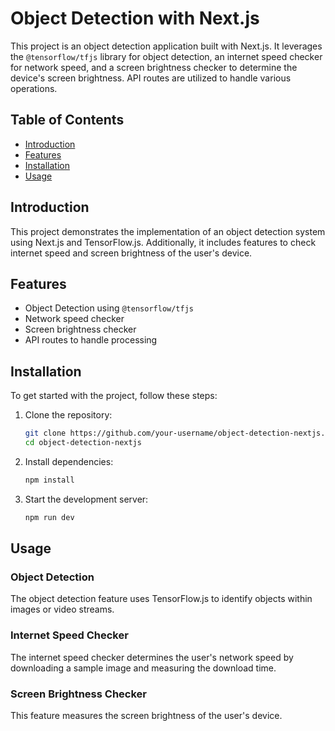 # Object Detection with Next.js

This project is an object detection application built with Next.js. It leverages the `@tensorflow/tfjs` library for object detection, an internet speed checker for network speed, and a screen brightness checker to determine the device's screen brightness. API routes are utilized to handle various operations.

## Table of Contents

- [Introduction](#introduction)
- [Features](#features)
- [Installation](#installation)
- [Usage](#usage)

## Introduction

This project demonstrates the implementation of an object detection system using Next.js and TensorFlow.js. Additionally, it includes features to check internet speed and screen brightness of the user's device.

## Features

- Object Detection using `@tensorflow/tfjs`
- Network speed checker
- Screen brightness checker
- API routes to handle processing

## Installation

To get started with the project, follow these steps:

1. Clone the repository:

   ```sh
   git clone https://github.com/your-username/object-detection-nextjs.git
   cd object-detection-nextjs
   ```

2. Install dependencies:

   ```sh
   npm install
   ```

3. Start the development server:
   ```sh
   npm run dev
   ```

## Usage

### Object Detection

The object detection feature uses TensorFlow.js to identify objects within images or video streams.

### Internet Speed Checker

The internet speed checker determines the user's network speed by downloading a sample image and measuring the download time.

### Screen Brightness Checker

This feature measures the screen brightness of the user's device.
